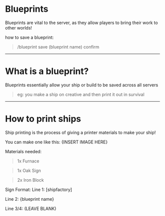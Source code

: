 # Blueprints
Blueprints are vital to the server, as they allow players to bring their work to other worlds!

how to save a blueprint:
> /blueprint save (blueprint name) confirm
---
# What is a blueprint?
Blueprints essentially allow your ship or build to be saved across all servers
> eg: you make a ship on creative and then print it out in survival

---
# How to print ships
Ship printing is the process of giving a printer materials to make your ship!

You can make one like this: {INSERT IMAGE HERE}




Materials needed:
> 1x Furnace

> 1x Oak Sign

> 2x Iron Block

Sign Format:
Line 1: [shipfactory]

Line 2: {blueprint name}

Line 3/4: (LEAVE BLANK)


